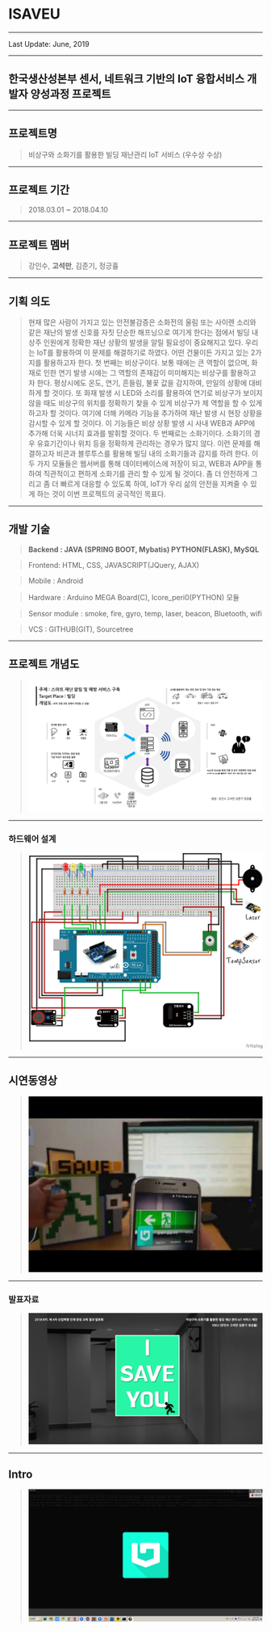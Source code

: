 # ISAVEU

---

Last Update: June, 2019

---

## 한국생산성본부 센서, 네트워크 기반의 IoT 융합서비스 개발자 양성과정 프로젝트

---

## 프로젝트명

> 비상구와 소화기를 활용한 빌딩 재난관리 IoT 서비스 (우수상 수상)

---

## 프로젝트 기간

> 2018.03.01 ~ 2018.04.10

---

## 프로젝트 멤버

> 강인수, **고석만**, 김준기, 정긍휼

---

## 기획 의도

> 현재 많은 사람이 가지고 있는 안전불감증은 소화전의 울림 또는 사이렌 소리와 같은 재난의 발생 신호를 자칫 단순한 해프닝으로 여기게 한다는 점에서 빌딩 내 상주 인원에게 정확한 재난 상황의 발생을 알릴 필요성이 중요해지고 있다. 우리는 IoT를 활용하여 이 문제를 해결하기로 하였다. 어떤 건물이든 가지고 있는 2가지를 활용하고자 한다. 첫 번째는 비상구이다. 보통 때에는 큰 역할이 없으며, 화재로 인한 연기 발생 시에는 그 역할의 존재감이 미미해지는 비상구를 활용하고자 한다. 평상시에도 온도, 연기, 흔들림, 불꽃 값을 감지하여, 만일의 상황에 대비하게 할 것이다. 또 화재 발생 시 LED와 소리를 활용하여 연기로 비상구가 보이지 않을 때도 비상구의 위치를 정확하기 찾을 수 있게 비상구가 제 역할을 할 수 있게 하고자 할 것이다. 여기에 더해 카메라 기능을 추가하여 재난 발생 시 현장 상황을 감시할 수 있게 할 것이다. 이 기능들은 비상 상황 발생 시 사내 WEB과 APP에 추가해 더욱 시너지 효과를 발휘할 것이다. 두 번째로는 소화기이다. 소화기의 경우 유효기간이나 위치 등을 정확하게 관리하는 경우가 많지 않다. 이런 문제를 해결하고자 비콘과 블루투스를 활용해 빌딩 내의 소화기들과 감지를 하려 한다. 이 두 가지 모듈들은 웹서버를 통해 데이터베이스에 저장이 되고, WEB과 APP을 통하여 직관적이고 편하게 소화기를 관리 할 수 있게 될 것이다. 좀 더 안전하게 그리고 좀 더 빠르게 대응할 수 있도록 하여, IoT가 우리 삶의 안전을 지켜줄 수 있게 하는 것이 이번 프로젝트의 궁극적인 목표다.

---

## 개발 기술

> **Backend : JAVA (SPRING BOOT, Mybatis) PYTHON(FLASK), MySQL**

> Frontend: HTML, CSS, JAVASCRIPT(JQuery, AJAX)

> Mobile : Android

> Hardware : Arduino MEGA Board(C), Icore_peri0(PYTHON) 모듈

> Sensor module : smoke, fire, gyro, temp, laser, beacon, Bluetooth, wifi

> VCS : GITHUB(GIT), Sourcetree

---

## 프로젝트 개념도

> ![](/static/project/iot/project.png)

---

### 하드웨어 설계

> ![](/static/project/iot/hardware.png)

---

## 시연동영상

> [![ISAVEU](/static/project/iot/mov.jpg)](http://www.youtube.com/watch?v=tMLnRnyyZHg)

---

### 발표자료

> [![ISAVEU](/static/project/iot/slide.png)](https://github.com/soulwawa/ISAVEU/blob/master/summary/180414_%ED%8F%AC%ED%8A%B8%ED%8F%B4%EB%A6%AC%EC%98%A4%EC%9A%A9.pdf)

---

## Intro

> ![](/static/project/iot/index.gif)
